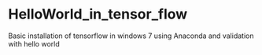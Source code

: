 # HelloWorld_in_tensor_flow
Basic installation of tensorflow in windows 7 using Anaconda and validation with hello world
